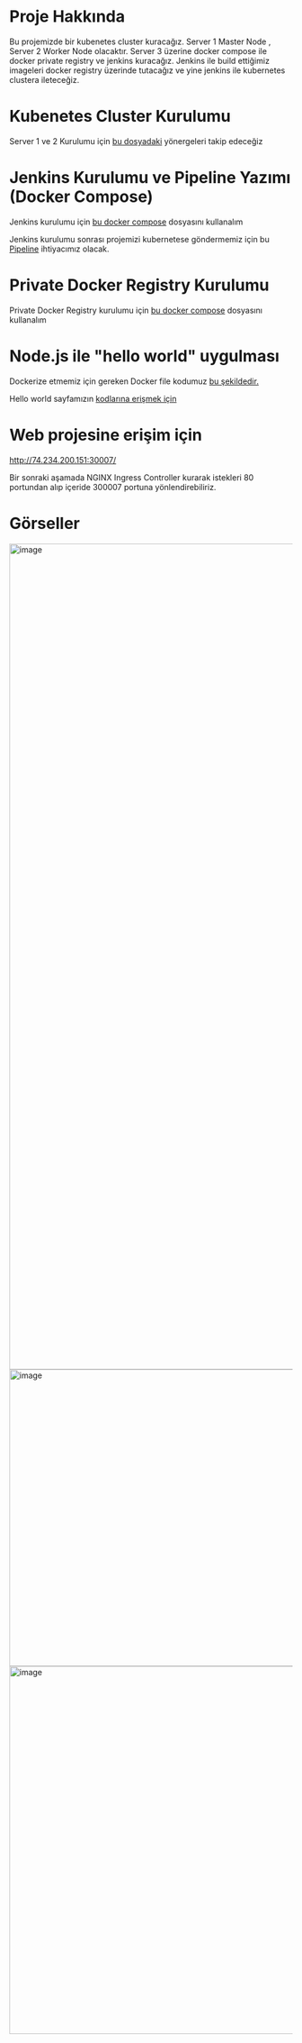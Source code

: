 # Proje Hakkında

Bu projemizde bir kubenetes cluster kuracağız. Server 1 Master Node , Server 2 Worker Node olacaktır.
Server 3 üzerine docker compose ile docker private registry ve jenkins kuracağız.
Jenkins ile build ettiğimiz imageleri docker registry üzerinde tutacağız ve yine jenkins ile kubernetes clustera ileteceğiz.

# Kubenetes Cluster Kurulumu

Server 1 ve 2 Kurulumu için [bu dosyadaki](https://github.com/furkanbilgin/example/blob/main/install-kubernetes-cluster) yönergeleri takip edeceğiz

# Jenkins Kurulumu ve Pipeline Yazımı (Docker Compose)

Jenkins kurulumu için [bu docker compose](https://github.com/furkanbilgin/example/blob/main/docker-compose.yml_for_jenkins) dosyasını kullanalım

Jenkins kurulumu sonrası projemizi kubernetese göndermemiz için bu [Pipeline](https://github.com/furkanbilgin/example/blob/4450d432cf22463563e4eecbc59acfc005562be9/jenkins_pipeline) ihtiyacımız olacak.


# Private Docker Registry Kurulumu

Private Docker Registry kurulumu için [bu docker compose](https://github.com/furkanbilgin/example/blob/main/docker-compose.yml%20for%20docker%20registry) dosyasını kullanalım

# Node.js ile "hello world" uygulması 

Dockerize etmemiz için gereken Docker file kodumuz [bu şekildedir.](https://github.com/furkanbilgin/example/blob/main/Dockerfile)

Hello world sayfamızın [kodlarına erişmek için](https://github.com/furkanbilgin/example/blob/main/server.js)

# Web projesine erişim için 

http://74.234.200.151:30007/

Bir sonraki aşamada NGINX Ingress Controller kurarak istekleri 80 portundan alıp içeride 300007 portuna yönlendirebiliriz.

# Görseller

<img width="1466" alt="image" src="https://github.com/furkanbilgin/example/assets/57253957/421f48f7-35a2-416a-b92b-9c6e60fc90e2">

<img width="527" alt="image" src="https://github.com/furkanbilgin/example/assets/57253957/07553e1b-c171-4971-ad6b-c8ffc9b2f511">

<img width="653" alt="image" src="https://github.com/furkanbilgin/example/assets/57253957/434332f3-80f1-49df-9d80-c968dc93c654">







